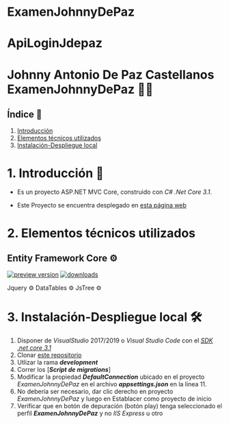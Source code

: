 # ExamenJohnnyDePaz
# ApiLoginJdepaz
Johnny Antonio De Paz Castellanos
ExamenJohnnyDePaz 👨‍💻
==========
**Índice 🚩**
----------
1. [Introducción](#intro)
2. [Elementos técnicos utilizados](#elem)
3. [Instalación-Despliegue local](#inst)


# 1. Introducción 🎯 <div id='intro' />
- Es un proyecto ASP.NET MVC Core, construido con *C# .Net Core 3.1*. 

- Este Proyecto se encuentra desplegado en [esta página web](http://slew1994-001-site1.itempurl.com/)

# 2. Elementos técnicos utilizados <div id='elem' />

Entity Framework Core ⚙
--------------------
[![preview version](https://img.shields.io/badge/nuget-v3.1.0-blue)](https://www.nuget.org/packages/Microsoft.EntityFrameworkCore/3.1.0) [![downloads](https://img.shields.io/badge/download-7M-green)](https://www.nuget.org/packages/Microsoft.EntityFrameworkCore/3.1.0)

Jquery ⚙
DataTables ⚙
JsTree ⚙




# 3. Instalación-Despliegue local 🛠 <div id='inst' />
1. Disponer de *VisualStudio* 2017/2019 o *Visual Studio Code* con el *[SDK .net core 3.1](https://dotnet.microsoft.com/download/dotnet-core/3.1)*
2. Clonar [este repositorio](https://github.com/jdepaz503/ExamenJohnnyDePaz)
3. Utlizar la rama ***development***
4. Correr los [***Script de migrations***]
5. Modificar la propiedad ***DefaultConnection*** ubicado en el proyecto *ExamenJohnnyDePaz*  en el archivo ***appsettings.json*** en la línea 11.
6. No debería ser necesario, dar clic derecho en proyecto *ExamenJohnnyDePaz* y luego en Establacer como proyecto de inicio
7. Verificar que en botón de depuración (botón play) tenga seleccionado el perfil ***ExamenJohnnyDePaz*** y no *IIS Express* u otro
